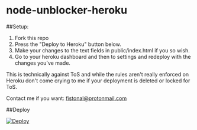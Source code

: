# node-unblocker-heroku

##Setup:

1. Fork this repo
2. Press the "Deploy to Heroku" button below.
3. Make your changes to the text fields in public/index.html if you so wish.
4. Go to your heroku dashboard and then to settings and redeploy with the changes you've made.

This is technically against ToS and while the rules aren't really enforced on Heroku don't come crying to me if your deployment is deleted or locked for ToS.

Contact me if you want: fistonal@protonmail.com

##Deploy


[![Deploy](https://www.herokucdn.com/deploy/button.svg)](https://heroku.com/deploy)
